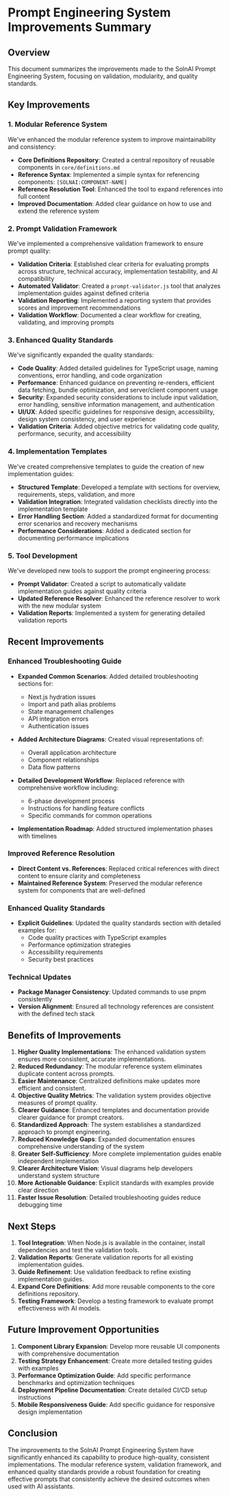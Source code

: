 # Prompt Engineering System Improvements Summary

## Overview

This document summarizes the improvements made to the SolnAI Prompt Engineering System, focusing on validation, modularity, and quality standards.

## Key Improvements

### 1. Modular Reference System

We've enhanced the modular reference system to improve maintainability and consistency:

- **Core Definitions Repository**: Created a central repository of reusable components in `core/definitions.md`
- **Reference Syntax**: Implemented a simple syntax for referencing components: `[SOLNAI:COMPONENT-NAME]`
- **Reference Resolution Tool**: Enhanced the tool to expand references into full content
- **Improved Documentation**: Added clear guidance on how to use and extend the reference system

### 2. Prompt Validation Framework

We've implemented a comprehensive validation framework to ensure prompt quality:

- **Validation Criteria**: Established clear criteria for evaluating prompts across structure, technical accuracy, implementation testability, and AI compatibility
- **Automated Validator**: Created a `prompt-validator.js` tool that analyzes implementation guides against defined criteria
- **Validation Reporting**: Implemented a reporting system that provides scores and improvement recommendations
- **Validation Workflow**: Documented a clear workflow for creating, validating, and improving prompts

### 3. Enhanced Quality Standards

We've significantly expanded the quality standards:

- **Code Quality**: Added detailed guidelines for TypeScript usage, naming conventions, error handling, and code organization
- **Performance**: Enhanced guidance on preventing re-renders, efficient data fetching, bundle optimization, and server/client component usage
- **Security**: Expanded security considerations to include input validation, error handling, sensitive information management, and authentication
- **UI/UX**: Added specific guidelines for responsive design, accessibility, design system consistency, and user experience
- **Validation Criteria**: Added objective metrics for validating code quality, performance, security, and accessibility

### 4. Implementation Templates

We've created comprehensive templates to guide the creation of new implementation guides:

- **Structured Template**: Developed a template with sections for overview, requirements, steps, validation, and more
- **Validation Integration**: Integrated validation checklists directly into the implementation template
- **Error Handling Section**: Added a standardized format for documenting error scenarios and recovery mechanisms
- **Performance Considerations**: Added a dedicated section for documenting performance implications

### 5. Tool Development

We've developed new tools to support the prompt engineering process:

- **Prompt Validator**: Created a script to automatically validate implementation guides against quality criteria
- **Updated Reference Resolver**: Enhanced the reference resolver to work with the new modular system
- **Validation Reports**: Implemented a system for generating detailed validation reports

## Recent Improvements

### Enhanced Troubleshooting Guide

- **Expanded Common Scenarios**: Added detailed troubleshooting sections for:
  - Next.js hydration issues
  - Import and path alias problems
  - State management challenges
  - API integration errors
  - Authentication issues
  
- **Added Architecture Diagrams**: Created visual representations of:
  - Overall application architecture
  - Component relationships
  - Data flow patterns

- **Detailed Development Workflow**: Replaced reference with comprehensive workflow including:
  - 6-phase development process
  - Instructions for handling feature conflicts
  - Specific commands for common operations

- **Implementation Roadmap**: Added structured implementation phases with timelines

### Improved Reference Resolution

- **Direct Content vs. References**: Replaced critical references with direct content to ensure clarity and completeness
- **Maintained Reference System**: Preserved the modular reference system for components that are well-defined

### Enhanced Quality Standards

- **Explicit Guidelines**: Updated the quality standards section with detailed examples for:
  - Code quality practices with TypeScript examples
  - Performance optimization strategies
  - Accessibility requirements
  - Security best practices

### Technical Updates

- **Package Manager Consistency**: Updated commands to use pnpm consistently
- **Version Alignment**: Ensured all technology references are consistent with the defined tech stack

## Benefits of Improvements

1. **Higher Quality Implementations**: The enhanced validation system ensures more consistent, accurate implementations.
2. **Reduced Redundancy**: The modular reference system eliminates duplicate content across prompts.
3. **Easier Maintenance**: Centralized definitions make updates more efficient and consistent.
4. **Objective Quality Metrics**: The validation system provides objective measures of prompt quality.
5. **Clearer Guidance**: Enhanced templates and documentation provide clearer guidance for prompt creators.
6. **Standardized Approach**: The system establishes a standardized approach to prompt engineering.
7. **Reduced Knowledge Gaps**: Expanded documentation ensures comprehensive understanding of the system
8. **Greater Self-Sufficiency**: More complete implementation guides enable independent implementation
9. **Clearer Architecture Vision**: Visual diagrams help developers understand system structure
10. **More Actionable Guidance**: Explicit standards with examples provide clear direction
11. **Faster Issue Resolution**: Detailed troubleshooting guides reduce debugging time

## Next Steps

1. **Tool Integration**: When Node.js is available in the container, install dependencies and test the validation tools.
2. **Validation Reports**: Generate validation reports for all existing implementation guides.
3. **Guide Refinement**: Use validation feedback to refine existing implementation guides.
4. **Expand Core Definitions**: Add more reusable components to the core definitions repository.
5. **Testing Framework**: Develop a testing framework to evaluate prompt effectiveness with AI models.

## Future Improvement Opportunities

1. **Component Library Expansion**: Develop more reusable UI components with comprehensive documentation
2. **Testing Strategy Enhancement**: Create more detailed testing guides with examples
3. **Performance Optimization Guide**: Add specific performance benchmarks and optimization techniques
4. **Deployment Pipeline Documentation**: Create detailed CI/CD setup instructions
5. **Mobile Responsiveness Guide**: Add specific guidance for responsive design implementation

## Conclusion

The improvements to the SolnAI Prompt Engineering System have significantly enhanced its capability to produce high-quality, consistent implementations. The modular reference system, validation framework, and enhanced quality standards provide a robust foundation for creating effective prompts that consistently achieve the desired outcomes when used with AI assistants. 